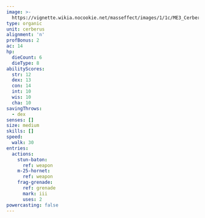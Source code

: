 ```yaml
---
image: >-
  https://vignette.wikia.nocookie.net/masseffect/images/1/1c/ME3_Cerberus_Assault_Trooper.png/revision/latest/scale-to-width-down/514?cb=20120322151133
type: organic
unit: cerberus
alignment: 'n'
profBonus: 2
ac: 14
hp:
  dieCount: 6
  dieType: 8
abilityScores:
  str: 12
  dex: 13
  con: 14
  int: 10
  wis: 10
  cha: 10
savingThrows:
  - dex
senses: []
size: medium
skills: []
speed:
  walk: 30
entries:
  actions:
    stun-baton:
      ref: weapon
    m-25-hornet:
      ref: weapon
    frag-grenade:
      ref: grenade
      mark: iii
      uses: 2
powercasting: false
---
```

